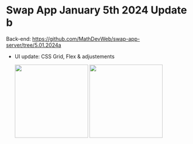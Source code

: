 # Swap App January 5th 2024 Update b

Back-end: https://github.com/MathDevWeb/swap-app-server/tree/5.01.2024a

- UI update: CSS Grid, Flex & adjustements

  <div>
    <img src="https://github.com/MathDevWeb/swap-app/assets/140265706/e0599b80-870d-44ae-84c2-198a2cffc625" height= 200 />
    <span><img src="https://github.com/MathDevWeb/swap-app/assets/140265706/06dbcd90-e1fa-4a85-9266-e044e05e0f3b" height= 200 /></span>
  </div>
